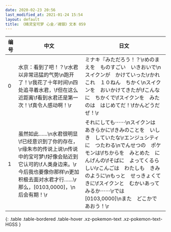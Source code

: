 ```yaml
---
date: 2020-02-23 20:56
last_modified_at: 2021-01-24 15:54
layout: default
title: 《精灵宝可梦 心金／魂银》文本 059
---
```

| 编号 | 中文 | 日文 |
| ---- | ---- | ---- |
| 0 | 水京：看到了吧！？\r水君以非常迅猛的气势\n跑开了！\r我花了十年时间\n四处追寻着水君，\f但在这么近距离\f看到水君还是第一次！\f真令人感动啊！\r | ミナキ『みただろう！？\rめのまえを　ものすごい　いきおいで\nスイクンが　かけていった\rかれこれ　１０ねん　ちかく\nスイクンを　おいかけてきたが\fこんなに　ちかくで\fスイクンを　みたのは　はじめてだ！\fかんどうだぜ！\r |
| 1 | 虽然如此……\n水君很明显\f已经意识到了你的存在，\r缘朱市的传说上说\n传说中的宝可梦\f好像会贴近到它认可的\f人类身边来。\r今后我也要像你那样\n更加积极去面对水君才行……\r那么，[0103,0000]，\n后会有期！\r | それにしても⋯⋯\nスイクンは　あきらかに\fきみのことを　いしき　していたな\rエンジュシティに　つたわる\nでんせつの　ポケモンは\fちからを　みとめた　にんげんの\fそばに　よってくるらしい\rこんごは　わたしも　きみのように\nもっと　せっきょくてきに\fスイクンと　むかいあってみるか⋯⋯\rでは　[0103,0000]\nまた　どこかで　あおう！\r |
{: .table .table-bordered .table-hover .xz-pokemon-text .xz-pokemon-text-HGSS }